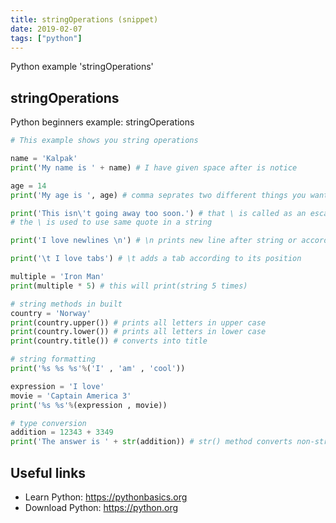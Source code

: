 ```yaml
---
title: stringOperations (snippet)
date: 2019-02-07
tags: ["python"]
---
```

Python example 'stringOperations'


## stringOperations

Python beginners example: stringOperations

```python
# This example shows you string operations

name = 'Kalpak'
print('My name is ' + name) # I have given space after is notice

age = 14
print('My age is ', age) # comma seprates two different things you want to print

print('This isn\'t going away too soon.') # that \ is called as an escape character
# the \ is used to use same quote in a string

print('I love newlines \n') # \n prints new line after string or according to its position

print('\t I love tabs') # \t adds a tab according to its position

multiple = 'Iron Man'
print(multiple * 5) # this will print(string 5 times)

# string methods in built
country = 'Norway'
print(country.upper()) # prints all letters in upper case
print(country.lower()) # prints all letters in lower case
print(country.title()) # converts into title

# string formatting
print('%s %s %s'%('I' , 'am' , 'cool'))

expression = 'I love'
movie = 'Captain America 3'
print('%s %s'%(expression , movie))

# type conversion
addition = 12343 + 3349
print('The answer is ' + str(addition)) # str() method converts non-string into string


```

## Useful links

- Learn Python: https://pythonbasics.org
- Download Python: https://python.org
